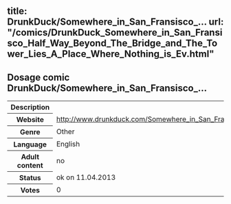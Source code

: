 title: DrunkDuck/Somewhere_in_San_Fransisco_...
url: "/comics/DrunkDuck_Somewhere_in_San_Fransisco_Half_Way_Beyond_The_Bridge_and_The_Tower_Lies_A_Place_Where_Nothing_is_Ev.html"
---
Dosage comic DrunkDuck/Somewhere_in_San_Fransisco_...
-----------------------------------------

<table class="comicinfo">
<tr>
<th>Description</th><td></td>
</tr>
<tr>
<th>Website</th><td><a href="http://www.drunkduck.com/Somewhere_in_San_Fransisco_Half_Way_Beyond_The_Bridge_and_The_Tower_Lies_A_Place_Where_Nothing_is_Ever_What_It_Seems_On_A_Day_to_Day_Basis_Because_That_Is_What_Happens_in_This_Kinda_Place/">http://www.drunkduck.com/Somewhere_in_San_Fransisco_Half_Way_Beyond_The_Bridge_and_The_Tower_Lies_A_Place_Where_Nothing_is_Ever_What_It_Seems_On_A_Day_to_Day_Basis_Because_That_Is_What_Happens_in_This_Kinda_Place/</a></td>
</tr>
<tr>
<th>Genre</th><td>Other</td>
</tr>
<tr>
<th>Language</th><td>English</td>
</tr>
<tr>
<th>Adult content</th><td>no</td>
</tr>
<tr>
<th>Status</th><td>ok on 11.04.2013</td>
</tr>
<tr>
<th>Votes</th><td>0</div></td>
</tr>
</table>
